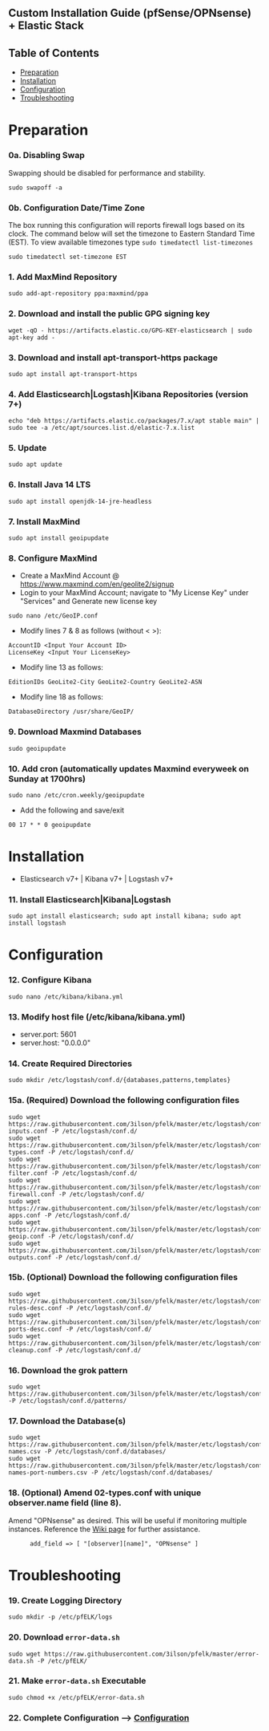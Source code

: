 ## Custom Installation Guide (pfSense/OPNsense) + Elastic Stack 

## Table of Contents

- [Preparation](#preparation)
- [Installation](#installation)
- [Configuration](#configuration)
- [Troubleshooting](#troubleshooting)

# Preparation

### 0a. Disabling Swap
Swapping should be disabled for performance and stability.
```
sudo swapoff -a
```

### 0b. Configuration Date/Time Zone
The box running this configuration will reports firewall logs based on its clock.  The command below will set the timezone to Eastern Standard Time (EST).  To view available timezones type `sudo timedatectl list-timezones`
```
sudo timedatectl set-timezone EST
```

### 1. Add MaxMind Repository
```
sudo add-apt-repository ppa:maxmind/ppa
```

### 2. Download and install the public GPG signing key
```
wget -qO - https://artifacts.elastic.co/GPG-KEY-elasticsearch | sudo apt-key add -
```

### 3. Download and install apt-transport-https package
```
sudo apt install apt-transport-https
```

### 4. Add Elasticsearch|Logstash|Kibana Repositories (version 7+)
```
echo "deb https://artifacts.elastic.co/packages/7.x/apt stable main" | sudo tee -a /etc/apt/sources.list.d/elastic-7.x.list
```

### 5. Update
```
sudo apt update
```

### 6. Install Java 14 LTS
```
sudo apt install openjdk-14-jre-headless
```

### 7. Install MaxMind
```
sudo apt install geoipupdate
```

### 8. Configure MaxMind
- Create a MaxMind Account @ https://www.maxmind.com/en/geolite2/signup
- Login to your MaxMind Account; navigate to "My License Key" under "Services" and Generate new license key
```
sudo nano /etc/GeoIP.conf
```
- Modify lines 7 & 8 as follows (without < >):
```
AccountID <Input Your Account ID>
LicenseKey <Input Your LicenseKey>
```
- Modify line 13 as follows:
```
EditionIDs GeoLite2-City GeoLite2-Country GeoLite2-ASN
```
- Modify line 18 as follows:
```
DatabaseDirectory /usr/share/GeoIP/
```

### 9. Download Maxmind Databases
```
sudo geoipupdate
```

### 10. Add cron (automatically updates Maxmind everyweek on Sunday at 1700hrs)
```
sudo nano /etc/cron.weekly/geoipupdate
```
- Add the following and save/exit
```
00 17 * * 0 geoipupdate
```

# Installation
- Elasticsearch v7+ | Kibana v7+ | Logstash v7+

### 11. Install Elasticsearch|Kibana|Logstash
```
sudo apt install elasticsearch; sudo apt install kibana; sudo apt install logstash
```

# Configuration

### 12. Configure Kibana
```
sudo nano /etc/kibana/kibana.yml
```

### 13. Modify host file (/etc/kibana/kibana.yml)
- server.port: 5601
- server.host: "0.0.0.0"

### 14. Create Required Directories 
```
sudo mkdir /etc/logstash/conf.d/{databases,patterns,templates}
```

### 15a. (Required) Download the following configuration files
```
sudo wget https://raw.githubusercontent.com/3ilson/pfelk/master/etc/logstash/conf.d/01-inputs.conf -P /etc/logstash/conf.d/
sudo wget https://raw.githubusercontent.com/3ilson/pfelk/master/etc/logstash/conf.d/02-types.conf -P /etc/logstash/conf.d/
sudo wget https://raw.githubusercontent.com/3ilson/pfelk/master/etc/logstash/conf.d/03-filter.conf -P /etc/logstash/conf.d/
sudo wget https://raw.githubusercontent.com/3ilson/pfelk/master/etc/logstash/conf.d/05-firewall.conf -P /etc/logstash/conf.d/
sudo wget https://raw.githubusercontent.com/3ilson/pfelk/master/etc/logstash/conf.d/10-apps.conf -P /etc/logstash/conf.d/
sudo wget https://raw.githubusercontent.com/3ilson/pfelk/master/etc/logstash/conf.d/30-geoip.conf -P /etc/logstash/conf.d/
sudo wget https://raw.githubusercontent.com/3ilson/pfelk/master/etc/logstash/conf.d/50-outputs.conf -P /etc/logstash/conf.d/
```

### 15b. (Optional) Download the following configuration files
```
sudo wget https://raw.githubusercontent.com/3ilson/pfelk/master/etc/logstash/conf.d/35-rules-desc.conf -P /etc/logstash/conf.d/
sudo wget https://raw.githubusercontent.com/3ilson/pfelk/master/etc/logstash/conf.d/36-ports-desc.conf -P /etc/logstash/conf.d/
sudo wget https://raw.githubusercontent.com/3ilson/pfelk/master/etc/logstash/conf.d/45-cleanup.conf -P /etc/logstash/conf.d/
```

### 16. Download the grok pattern
```
sudo wget https://raw.githubusercontent.com/3ilson/pfelk/master/etc/logstash/conf.d/patterns/pfelk.grok -P /etc/logstash/conf.d/patterns/
```

### 17. Download the Database(s)
```
sudo wget https://raw.githubusercontent.com/3ilson/pfelk/master/etc/logstash/conf.d/databases/rule-names.csv -P /etc/logstash/conf.d/databases/
sudo wget https://raw.githubusercontent.com/3ilson/pfelk/master/etc/logstash/conf.d/databases/service-names-port-numbers.csv -P /etc/logstash/conf.d/databases/
```

### 18. (Optional) Amend 02-types.conf with unique observer.name field (line 8).  
Amend "OPNsense" as desired.  This will be useful if monitoring multiple instances. Reference the [Wiki page](https://github.com/3ilson/pfelk/wiki/References:-Multiple-Instances) for further assistance.
```
      add_field => [ "[observer][name]", "OPNsense" ]
```

# Troubleshooting
### 19. Create Logging Directory 
```
sudo mkdir -p /etc/pfELK/logs
```

### 20. Download `error-data.sh`
```
sudo wget https://raw.githubusercontent.com/3ilson/pfelk/master/error-data.sh -P /etc/pfELK/
```

### 21. Make `error-data.sh` Executable
```
sudo chmod +x /etc/pfELK/error-data.sh
```

### 22. Complete Configuration --> [Configuration](configuration.md)
